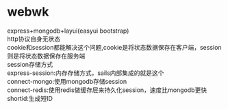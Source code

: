 # webwk
express+mongodb+layui(easyui bootstrap)  
http协议自身无状态  
cookie和session都能解决这个问题,cookie是将状态数据保存在客户端，session则是将状态数据保存在服务端  
session存储方式  
express-session:内存存储方式，sails内部集成的就是这个  
connect-mongo:使用mongodb存储session  
connect-redis:使用redis做缓存层来持久化session，速度比mongodb更快  
shortid:生成短ID  

